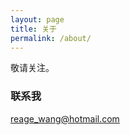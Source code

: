 ```yaml
---
layout: page
title: 关于
permalink: /about/
---
```


敬请关注。

### 联系我

[reage_wang@hotmail.com](mailto:reage_wang@hotmail.com)